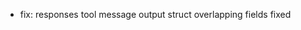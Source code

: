 <!-- The pattern we follow here is to keep the changelog for the latest version -->
<!-- Old changelogs are automatically attached to the GitHub releases -->

- fix: responses tool message output struct overlapping fields fixed